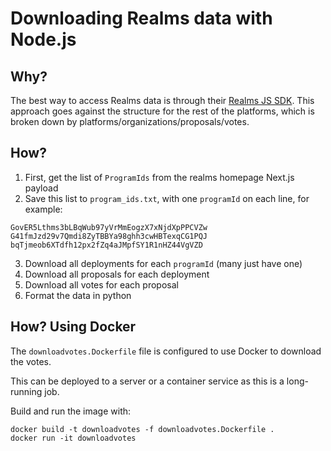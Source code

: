 # Downloading Realms data with Node.js

## Why?

The best way to access Realms data is through their
[Realms JS SDK](https://www.npmjs.com/package/@solana/spl-governance). This
approach goes against the structure for the rest of the platforms, which is
broken down by platforms/organizations/proposals/votes.

## How?

1. First, get the list of `ProgramIds` from the realms homepage Next.js payload
2. Save this list to `program_ids.txt`, with one `programId` on each line, for example:
```
GovER5Lthms3bLBqWub97yVrMmEogzX7xNjdXpPPCVZw
G41fmJzd29v7Qmdi8ZyTBBYa98ghh3cwHBTexqCG1PQJ
bqTjmeob6XTdfh12px2fZq4aJMpfSY1R1nHZ44VgVZD
```
3. Download all deployments for each `programId` (many just have one)
4. Download all proposals for each deployment
5. Download all votes for each proposal
6. Format the data in python

## How? Using Docker

The `downloadvotes.Dockerfile` file is configured to use Docker to download
the votes.

This can be deployed to a server or a container service as this is a long-running
job.

Build and run the image with:

```
docker build -t downloadvotes -f downloadvotes.Dockerfile .
docker run -it downloadvotes
```
